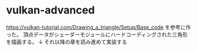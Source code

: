 # vulkan-advanced

https://vulkan-tutorial.com/Drawing_a_triangle/Setup/Base_code を参考に作った。
頂点データがシェーダーモジュールにハードコーディングされた三角形を描画する。
↓
それ以降の章を読み進めて実装する
